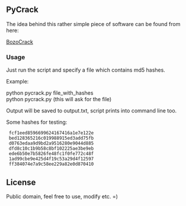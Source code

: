 ## PyCrack
The idea behind this rather simple piece of software can be found from here:      

[BozoCrack](https://github.com/juuso/BozoCrack)

### Usage 

Just run the script and specify a file which contains md5 hashes.    

Example:     
 
python pycrack.py file_with_hashes      
python pycrack.py (this will ask for the file)        

Output will be saved to output.txt, script prints into command line too.

Some hashes for testing:

     fcf1eed8596699624167416a1e7e122e
     bed128365216c019988915ed3add75fb
     d0763edaa9d9bd2a9516280e9044d885
     dfd8c10c1b9b58c8bf102225ae3be9eb
     ede6b50e7b5826fe48fc1f0fe772c48f
     1ad99cbe9e425d4f19c53a29d4f12597
     ff384074e7a9c58ee229a82e0d870410

## License

Public domain, feel free to use, modify etc. =)